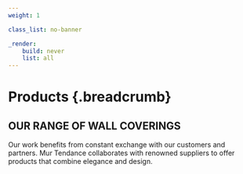 ```yaml
---
weight: 1

class_list: no-banner

_render:
    build: never
    list: all
---
```


# **Products** {.breadcrumb}
## OUR RANGE OF WALL COVERINGS

Our work benefits from constant exchange with our customers and partners. Mur Tendance collaborates with renowned suppliers to offer products that combine elegance and design.

